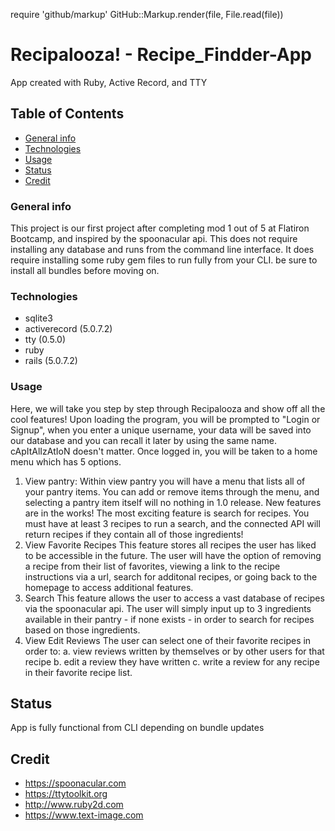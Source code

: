 require 'github/markup'
GitHub::Markup.render(file, File.read(file))

# Recipalooza! - Recipe_Findder-App
 App created with Ruby, Active Record, and TTY


 ## Table of Contents 
 * [General info](#general-info) 
 * [Technologies](#technologies) 
 * [Usage](#usage)
 * [Status](#status) 
 * [Credit](#credit)


### General info 
This project is our first project after completing mod 1 out of 5 at Flatiron Bootcamp, and inspired by the spoonacular api. This does not require installing any database and runs from the command line interface. It does require installing some ruby gem files to run fully from your CLI. be sure to install all bundles before moving on. 

### Technologies 
* sqlite3
* activerecord (5.0.7.2)
* tty (0.5.0)
* ruby
* rails (5.0.7.2)

### Usage 
Here, we will take you step by step through Recipalooza and show off all the cool features!
Upon loading the program, you will be prompted to "Login or Signup", when you enter a unique username, your data will be saved into our database and you can recall it later by using the same name. cApItAlIzAtIoN doesn't matter. 
Once logged in, you will be taken to a home menu which has 5 options.
1. View pantry:
Within view pantry you will have a menu that lists all of your pantry items. You can add or remove items through the menu, and selecting a pantry item itself will no nothing in 1.0 release. New features are in the works!
The most exciting feature is search for recipes. You must have at least 3 recipes to run a search, and the connected API will return recipes if they contain all of those ingredients!
2. View Favorite Recipes 
This feature stores all recipes the user has liked to be accessible in the future. The user will have the option of removing a recipe from their list of favorites, viewing a link to the recipe instructions via a url, search for additonal recipes, or going back to the homepage to access additional features.
3. Search 
This feature allows the user to access a vast database of recipes via the spoonacular api. The user will simply input up to 3 ingredients available in their pantry - if none exists - in order to search for recipes based on those ingredients.
4. View Edit Reviews 
The user can select one of their favorite recipes in order to: 
    a. view reviews written by themselves or by other users for that recipe 
    b. edit a review they have written 
    c. write a review for any recipe in their favorite recipe list.

## Status
App is fully functional from CLI depending on bundle updates

## Credit 
 * https://spoonacular.com
 * https://ttytoolkit.org
 * http://www.ruby2d.com
 * https://www.text-image.com
